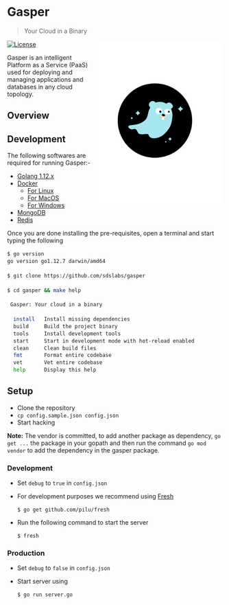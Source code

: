 # Gasper

> Your Cloud in a Binary

<img align="right" width="300px" src="./docs/assets/logo-11.svg">

[![License](https://img.shields.io/badge/license-MIT-blue.svg)](https://github.com/sdslabs/gasper/blob/develop/LICENSE.md)

Gasper is an intelligent Platform as a Service (PaaS) used for deploying and managing 
applications and databases in any cloud topology.

## Overview


## Development

The following softwares are required for running Gasper:-

* [Golang 1.12.x](https://golang.org/dl/)
* [Docker](https://www.docker.com/)
    * [For Linux](https://runnable.com/docker/install-docker-on-linux)
    * [For MacOS](https://docs.docker.com/docker-for-mac/install/)
    * [For Windows](https://docs.docker.com/docker-for-windows/install/)
* [MongoDB](https://www.mongodb.com/download-center/community)
* [Redis](https://redis.io/download)

Once you are done installing the pre-requisites, open a terminal and start typing the following
```bash
$ go version
go version go1.12.7 darwin/amd64

$ git clone https://github.com/sdslabs/gasper

$ cd gasper && make help

 Gasper: Your cloud in a binary

  install   Install missing dependencies
  build     Build the project binary
  tools     Install development tools
  start     Start in development mode with hot-reload enabled
  clean     Clean build files
  fmt       Format entire codebase
  vet       Vet entire codebase
  help      Display this help
```


## Setup

- Clone the repository
- `cp config.sample.json config.json`
- Start hacking

**Note:** The vendor is committed, to add another package as dependency, `go get ...` the package in your gopath and then run the command `go mod vendor` to add the dependency in the gasper package.


### Development

- Set `debug` to `true` in `config.json`

- For development purposes we recommend using [Fresh](https://github.com/pilu/fresh)

  ```shell
  $ go get github.com/pilu/fresh
  ```

- Run the following command to start the server
  ```shell
  $ fresh
  ```

### Production

- Set `debug` to `false` in `config.json`

- Start server using
  ```shell
  $ go run server.go
  ```
